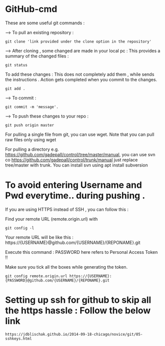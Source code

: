 # GitHub-cmd
These are some useful git commands : 

--> To pull an existing repository : 
 ``` 
git clone 'link provided under the clone option in the repository'
```
--> After cloning , some changed are made in your local pc : This provides a summary of the changed files : 
 ``` 
git status
```
To add these changes : This does not completely add them , while sends the instructions . Action gets completed when you commit to the changes.
 ``` 
git add .
```
--> To commit : 
```
git commit -m 'message'.
```
--> To push these changes to your repo : 
```
git push origin master
```

For pulling a single file from git, you can use wget. Note that you can pull raw files only using wget

For pulling a directory e.g. https://github.com/gadepall/control/tree/master/manual,
you can use svn co https://github.com/gadepall/control/trunk/manual
just replace tree/master with trunk.
You can install svn using apt install subversion

# To avoid entering Username and Pwd everytime.. during pushing .

If you are using HTTPS instead of SSH , you can follow this :


Find your remote URL (remote.origin.url) with
```
git config -l
```

Your remote URL will be like this : https://{USERNAME}@github.com/{USERNAME}/{REPONAME}.git

Execute this command : PASSWORD here refers to Personal Access Token !!

Make sure you  tick all the boxes while generating the token.
```
git config remote.origin.url https://{USERNAME}:{PASSWORD}@github.com/{USERNAME}/{REPONAME}.git
```

# Setting up ssh for github to skip all the https hassle : Follow the below link 
```
https://jdblischak.github.io/2014-09-18-chicago/novice/git/05-sshkeys.html
```


